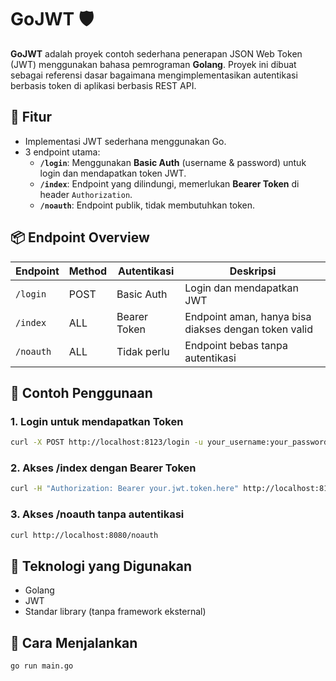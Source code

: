 # GoJWT 🛡️

**GoJWT** adalah proyek contoh sederhana penerapan JSON Web Token (JWT) menggunakan bahasa pemrograman **Golang**. Proyek ini dibuat sebagai referensi dasar bagaimana mengimplementasikan autentikasi berbasis token di aplikasi berbasis REST API.

## 🔧 Fitur

- Implementasi JWT sederhana menggunakan Go.
- 3 endpoint utama:
  - **`/login`**: Menggunakan **Basic Auth** (username & password) untuk login dan mendapatkan token JWT.
  - **`/index`**: Endpoint yang dilindungi, memerlukan **Bearer Token** di header `Authorization`.
  - **`/noauth`**: Endpoint publik, tidak membutuhkan token.

## 📦 Endpoint Overview

| Endpoint | Method | Autentikasi | Deskripsi |
|----------|--------|-------------|-----------|
| `/login` | POST   | Basic Auth  | Login dan mendapatkan JWT |
| `/index` | ALL    | Bearer Token | Endpoint aman, hanya bisa diakses dengan token valid |
| `/noauth`| ALL    | Tidak perlu | Endpoint bebas tanpa autentikasi |

## 🔐 Contoh Penggunaan

### 1. Login untuk mendapatkan Token

```bash
curl -X POST http://localhost:8123/login -u your_username:your_password
```

### 2. Akses /index dengan Bearer Token

```bash
curl -H "Authorization: Bearer your.jwt.token.here" http://localhost:8123/index
```

### 3. Akses /noauth tanpa autentikasi

```bash
curl http://localhost:8080/noauth
```

## 🧪 Teknologi yang Digunakan
- Golang
- JWT
- Standar library (tanpa framework eksternal)

## 🚀 Cara Menjalankan

```bash
go run main.go
```
